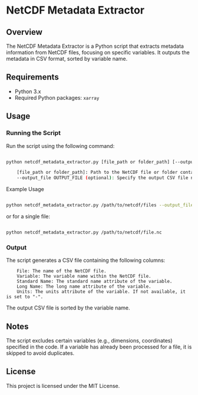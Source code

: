 # NetCDF Metadata Extractor

## Overview

The NetCDF Metadata Extractor is a Python script that extracts metadata information from NetCDF files, focusing on specific variables. It outputs the metadata in CSV format, sorted by variable name.

## Requirements

- Python 3.x
- Required Python packages: `xarray`

## Usage

### Running the Script

Run the script using the following command:

```bash

python netcdf_metadata_extractor.py [file_path or folder_path] [--output_file OUTPUT_FILE]

    [file_path or folder_path]: Path to the NetCDF file or folder containing multiple NetCDF files. It can be a relative or absolute path.
    --output_file OUTPUT_FILE (optional): Specify the output CSV file name. Default is output_metadata.csv.
```

Example Usage

```bash

python netcdf_metadata_extractor.py /path/to/netcdf/files --output_file extracted_metadata.csv

```
or for a single file:

```bash

python netcdf_metadata_extractor.py /path/to/netcdf/file.nc

```

### Output

The script generates a CSV file containing the following columns:
```
    File: The name of the NetCDF file.
    Variable: The variable name within the NetCDF file.
    Standard Name: The standard name attribute of the variable.
    Long Name: The long name attribute of the variable.
    Units: The units attribute of the variable. If not available, it is set to "-".
```

The output CSV file is sorted by the variable name.

## Notes

The script excludes certain variables (e.g., dimensions, coordinates) specified in the code.
If a variable has already been processed for a file, it is skipped to avoid duplicates.

## License

This project is licensed under the MIT License.
